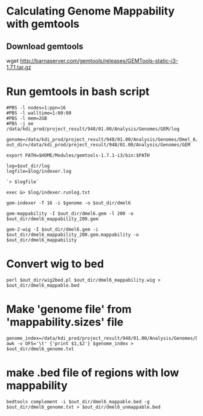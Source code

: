 # Calculating Genome Mappability with gemtools

## Download gemtools

wget http://barnaserver.com/gemtools/releases/GEMTools-static-i3-1.7.1.tar.gz

# Run gemtools in bash script

```
#PBS -l nodes=1:ppn=16
#PBS -l walltime=1:00:00
#PBS -l mem=2GB
#PBS -j oe /data/kdi_prod/project_result/948/01.00/Analysis/Genomes/GEM/log

genome=/data/kdi_prod/project_result/948/01.00/Analysis/Genomes/Dmel_6/dmel_6.12.fa
out_dir=/data/kdi_prod/project_result/948/01.00/Analysis/Genomes/GEM

export PATH=$HOME/Modules/gemtools-1.7.1-i3/bin:$PATH

log=$out_dir/log
logfile=$log/indexer.log

`> $logfile`

exec &> $log/indexer.runlog.txt

gem-indexer -T 16 -i $genome -o $out_dir/dmel6

gem-mappability -I $out_dir/dmel6.gem -l 200 -o $out_dir/dmel6_mappability_200.gem

gem-2-wig -I $out_dir/dmel6.gem -i $out_dir/dmel6_mappability_200.gem.mappability -o $out_dir/dmel6_mappability
```

# Convert wig to bed

```
perl $out_dir/wig2bed.pl $out_dir/dmel6_mappability.wig > $out_dir/dmel6_mappable.bed
```

# Make 'genome file' from 'mappability.sizes' file

```
genome_index=/data/kdi_prod/project_result/948/01.00/Analysis/Genomes/Dmel_6/dmel_6.12.fa.fai
awk -v OFS='\t' {'print $1,$2'} $genome_index > $out_dir/dmel6_genome.txt
```
# make .bed file of regions with low mappability

```
bedtools complement -i $out_dir/dmel6_mappable.bed -g $out_dir/dmel6_genome.txt > $out_dir/dmel6_unmappable.bed
```
